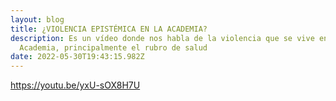 ```yaml
---
layout: blog
title: ¿VIOLENCIA EPISTÉMICA EN LA ACADEMIA?
description: Es un vídeo donde nos habla de la violencia que se vive en la
  Academia, principalmente el rubro de salud
date: 2022-05-30T19:43:15.982Z
---
```

<https://youtu.be/yxU-sOX8H7U>

![]()
